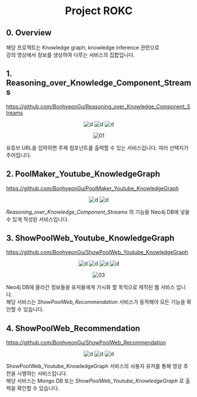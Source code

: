 <div align="center">

<h1>Project ROKC</h1>

</div>

## 0. Overview

해당 프로젝트는 Knowledge graph, knowledge inference 관련으로  
강의 영상에서 정보를 생성하여 다루는 서비스의 집합입니다.


## 1. Reasoning_over_Knowledge_Component_Streams

https://github.com/BonhyeonGu/Reasoning_over_Knowledge_Component_Streams

<div align="center">

![d](https://img.shields.io/badge/-Python3-3776AB?style=flat-square&logo=python&logoColor=FFFFFF) ![d](https://img.shields.io/badge/-Flask-000000?style=flat-square&logo=flask&logoColor=FFFFFF)  ![d](https://img.shields.io/badge/-Javascript-F7DF1E?style=flat-square&logo=javascript&logoColor=FFFFFF) 

![01](https://user-images.githubusercontent.com/24387014/209906029-d1b0ae5b-fd30-4fbd-8811-15f9377fd43d.gif)

</div>

유튜브 URL을 입력하면 주제 컴포넌트를 출력할 수 있는 서비스입니다. 여러 선택지가 주어집니다.


## 2. PoolMaker_Youtube_KnowledgeGraph

https://github.com/BonhyeonGu/PoolMaker_Youtube_KnowledgeGraph

<div align="center">

![d](https://img.shields.io/badge/-Python3-3776AB?style=flat-square&logo=python&logoColor=FFFFFF) ![d](https://img.shields.io/badge/-Neo4j-4581C3?style=flat-square&logo=neo4j&logoColor=FFFFFF)  

</div>

*Reasoning_over_Knowledge_Component_Streams* 의 기능을 Neo4j DB에 넣을 수 있게 작성된 서비스입니다.


## 3. ShowPoolWeb_Youtube_KnowledgeGraph

https://github.com/BonhyeonGu/ShowPoolWeb_Youtube_KnowledgeGraph

<div align="center">

![d](https://img.shields.io/badge/-Python3-3776AB?style=flat-square&logo=python&logoColor=FFFFFF) ![d](https://img.shields.io/badge/-Neo4j-4581C3?style=flat-square&logo=neo4j&logoColor=FFFFFF) ![d](https://img.shields.io/badge/-MongoDB-47A248?style=flat-square&logo=Mongodb&logoColor=FFFFFF)  ![d](https://img.shields.io/badge/-Javascript-F7DF1E?style=flat-square&logo=javascript&logoColor=FFFFFF)

![03](https://user-images.githubusercontent.com/24387014/209906492-20388a10-0910-40ea-8050-1051c69b349d.gif)  
  
</div>

Neo4j DB에 올라간 정보들을 유저들에게 가시화 할 목적으로 제작된 웹 서비스 입니다.  
해당 서비스는 *ShowPoolWeb_Recommendation* 서비스가 동작해야 모든 기능을 확인할 수 있습니다.


## 4. ShowPoolWeb_Recommendation

https://github.com/BonhyeonGu/ShowPoolWeb_Recommendation

<div align="center">

![d](https://img.shields.io/badge/-Python3-3776AB?style=flat-square&logo=python&logoColor=FFFFFF) ![d](https://img.shields.io/badge/-Neo4j-4581C3?style=flat-square&logo=neo4j&logoColor=FFFFFF) ![d](https://img.shields.io/badge/-MongoDB-47A248?style=flat-square&logo=Mongodb&logoColor=FFFFFF)  

</div>

ShowPoolWeb_Youtube_KnowledgeGraph 서비스의 사용자 유저를 통해 영상 추천을 시행하는 서비스입니다.  
해당 서비스는 Mongo DB 또는 *ShowPoolWeb_Youtube_KnowledgeGraph* 로 출력을 확인할 수 있습니다.
